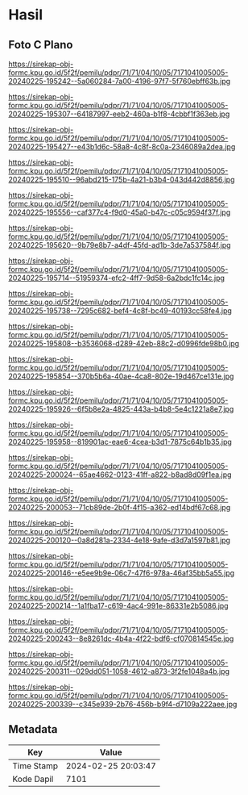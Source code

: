 # Hasil

## Foto C Plano

https://sirekap-obj-formc.kpu.go.id/5f2f/pemilu/pdpr/71/71/04/10/05/7171041005005-20240225-195242--5a060284-7a00-4196-97f7-5f760ebff63b.jpg

https://sirekap-obj-formc.kpu.go.id/5f2f/pemilu/pdpr/71/71/04/10/05/7171041005005-20240225-195307--64187997-eeb2-460a-b1f8-4cbbf1f363eb.jpg

https://sirekap-obj-formc.kpu.go.id/5f2f/pemilu/pdpr/71/71/04/10/05/7171041005005-20240225-195427--e43b1d6c-58a8-4c8f-8c0a-2346089a2dea.jpg

https://sirekap-obj-formc.kpu.go.id/5f2f/pemilu/pdpr/71/71/04/10/05/7171041005005-20240225-195510--96abd215-175b-4a21-b3b4-043d442d8856.jpg

https://sirekap-obj-formc.kpu.go.id/5f2f/pemilu/pdpr/71/71/04/10/05/7171041005005-20240225-195556--caf377c4-f9d0-45a0-b47c-c05c9594f37f.jpg

https://sirekap-obj-formc.kpu.go.id/5f2f/pemilu/pdpr/71/71/04/10/05/7171041005005-20240225-195620--9b79e8b7-a4df-45fd-ad1b-3de7a537584f.jpg

https://sirekap-obj-formc.kpu.go.id/5f2f/pemilu/pdpr/71/71/04/10/05/7171041005005-20240225-195714--51959374-efc2-4ff7-9d58-6a2bdc1fc14c.jpg

https://sirekap-obj-formc.kpu.go.id/5f2f/pemilu/pdpr/71/71/04/10/05/7171041005005-20240225-195738--7295c682-bef4-4c8f-bc49-40193cc58fe4.jpg

https://sirekap-obj-formc.kpu.go.id/5f2f/pemilu/pdpr/71/71/04/10/05/7171041005005-20240225-195808--b3536068-d289-42eb-88c2-d0996fde98b0.jpg

https://sirekap-obj-formc.kpu.go.id/5f2f/pemilu/pdpr/71/71/04/10/05/7171041005005-20240225-195854--370b5b6a-40ae-4ca8-802e-19d467ce131e.jpg

https://sirekap-obj-formc.kpu.go.id/5f2f/pemilu/pdpr/71/71/04/10/05/7171041005005-20240225-195926--6f5b8e2a-4825-443a-b4b8-5e4c1221a8e7.jpg

https://sirekap-obj-formc.kpu.go.id/5f2f/pemilu/pdpr/71/71/04/10/05/7171041005005-20240225-195958--819901ac-eae6-4cea-b3d1-7875c64b1b35.jpg

https://sirekap-obj-formc.kpu.go.id/5f2f/pemilu/pdpr/71/71/04/10/05/7171041005005-20240225-200024--65ae4662-0123-41ff-a822-b8ad8d09f1ea.jpg

https://sirekap-obj-formc.kpu.go.id/5f2f/pemilu/pdpr/71/71/04/10/05/7171041005005-20240225-200053--71cb89de-2b0f-4f15-a362-ed14bdf67c68.jpg

https://sirekap-obj-formc.kpu.go.id/5f2f/pemilu/pdpr/71/71/04/10/05/7171041005005-20240225-200120--0a8d281a-2334-4e18-9afe-d3d7a1597b81.jpg

https://sirekap-obj-formc.kpu.go.id/5f2f/pemilu/pdpr/71/71/04/10/05/7171041005005-20240225-200146--e5ee9b9e-06c7-47f6-978a-46af35bb5a55.jpg

https://sirekap-obj-formc.kpu.go.id/5f2f/pemilu/pdpr/71/71/04/10/05/7171041005005-20240225-200214--1a1fba17-c619-4ac4-991e-86331e2b5086.jpg

https://sirekap-obj-formc.kpu.go.id/5f2f/pemilu/pdpr/71/71/04/10/05/7171041005005-20240225-200243--8e8261dc-4b4a-4f22-bdf6-cf070814545e.jpg

https://sirekap-obj-formc.kpu.go.id/5f2f/pemilu/pdpr/71/71/04/10/05/7171041005005-20240225-200311--029dd051-1058-4612-a873-3f2fe1048a4b.jpg

https://sirekap-obj-formc.kpu.go.id/5f2f/pemilu/pdpr/71/71/04/10/05/7171041005005-20240225-200339--c345e939-2b76-456b-b9f4-d7109a222aee.jpg


## Metadata

| Key        | Value               |
| ---------- | ------------------- |
| Time Stamp | 2024-02-25 20:03:47 |
| Kode Dapil | 7101                |



